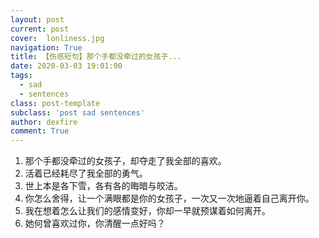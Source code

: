 ```yaml
---
layout: post
current: post
cover:  lonliness.jpg
navigation: True
title: 【伤感短句】那个手都没牵过的女孩子...
date: 2020-03-03 19:01:00
tags:
  - sad
  - sentences
class: post-template
subclass: 'post sad sentences'
author: dexfire
comment: True
---
```


1. 那个手都没牵过的女孩子，却夺走了我全部的喜欢。
2. 活着已经耗尽了我全部的勇气。
3. 世上本是各下雪，各有各的晦暗与皎洁。
4. 你怎么舍得，让一个满眼都是你的女孩子，一次又一次地逼着自己离开你。
5. 我在想着怎么让我们的感情变好，你却一早就预谋着如何离开。
6. 她何曾喜欢过你，你清醒一点好吗？